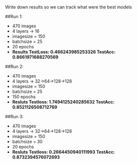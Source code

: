 Write down results so we can track what were the best models

##Run 1: 
- 470 images 
- 4 layers -> 16 
- imagesize = 150
- batchsize = 25
- 20 epochs
- **Results TestLoss: 0.466243985253326 TestAcc: 0.8661971688270569**

##Run 2:
- 470 images
- 4 layers -> 32->64->128->128
- imagesize = 150
- batchsize = 25
- 150 epochs 
- **Resluts Testloss: 1.7494125240285632 TestAcc: 0.8521126508712769**

##Run 3: 
- 470 images
- 4 layers -> 32->64->128->128
- imagesize = 150
- batchsize = 30
- 20 epochs 
- **Resluts Testloss: 0.2664450940111993 TestAcc: 0.8732394576072693**


 
